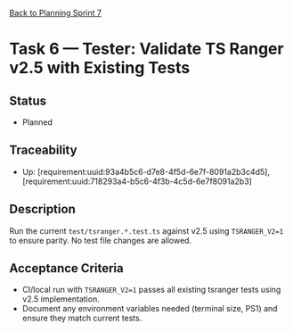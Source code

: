 [Back to Planning Sprint 7](./planning.md)

# Task 6 — Tester: Validate TS Ranger v2.5 with Existing Tests

## Status
- Planned

## Traceability
- Up: [requirement:uuid:93a4b5c6-d7e8-4f5d-6e7f-8091a2b3c4d5], [requirement:uuid:718293a4-b5c6-4f3b-4c5d-6e7f8091a2b3]

## Description
Run the current `test/tsranger.*.test.ts` against v2.5 using `TSRANGER_V2=1` to ensure parity. No test file changes are allowed.

## Acceptance Criteria
- CI/local run with `TSRANGER_V2=1` passes all existing tsranger tests using v2.5 implementation.
- Document any environment variables needed (terminal size, PS1) and ensure they match current tests.